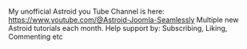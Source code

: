 My unofficial Astroid you Tube Channel is here:
https://www.youtube.com/@Astroid-Joomla-Seamlessly
Multiple new Astroid tutorials each month.
Help support by: Subscribing, Liking, Commenting etc

